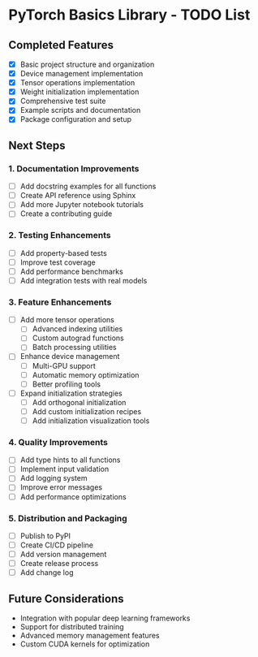# PyTorch Basics Library - TODO List

## Completed Features
- [x] Basic project structure and organization
- [x] Device management implementation
- [x] Tensor operations implementation
- [x] Weight initialization implementation
- [x] Comprehensive test suite
- [x] Example scripts and documentation
- [x] Package configuration and setup

## Next Steps

### 1. Documentation Improvements
- [ ] Add docstring examples for all functions
- [ ] Create API reference using Sphinx
- [ ] Add more Jupyter notebook tutorials
- [ ] Create a contributing guide

### 2. Testing Enhancements
- [ ] Add property-based tests
- [ ] Improve test coverage
- [ ] Add performance benchmarks
- [ ] Add integration tests with real models

### 3. Feature Enhancements
- [ ] Add more tensor operations
  - [ ] Advanced indexing utilities
  - [ ] Custom autograd functions
  - [ ] Batch processing utilities
- [ ] Enhance device management
  - [ ] Multi-GPU support
  - [ ] Automatic memory optimization
  - [ ] Better profiling tools
- [ ] Expand initialization strategies
  - [ ] Add orthogonal initialization
  - [ ] Add custom initialization recipes
  - [ ] Add initialization visualization tools

### 4. Quality Improvements
- [ ] Add type hints to all functions
- [ ] Implement input validation
- [ ] Add logging system
- [ ] Improve error messages
- [ ] Add performance optimizations

### 5. Distribution and Packaging
- [ ] Publish to PyPI
- [ ] Create CI/CD pipeline
- [ ] Add version management
- [ ] Create release process
- [ ] Add change log

## Future Considerations
- Integration with popular deep learning frameworks
- Support for distributed training
- Advanced memory management features
- Custom CUDA kernels for optimization
